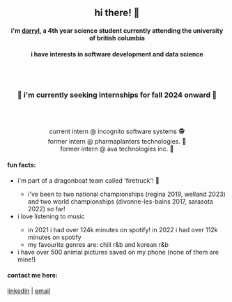 ### <h2 align="center">hi there! 👋</h2>
<!--
**darrylmaa/darrylmaa** is a ✨ _special_ ✨ repository because its `README.md` (this file) appears on your GitHub profile.

Here are some ideas to get you started:

- 🔭 I’m currently working on ...
- 🌱 I’m currently learning ...
- 👯 I’m looking to collaborate on ...
- 🤔 I’m looking for help with ...
- 💬 Ask me about ...
- 📫 How to reach me: ...
- 😄 Pronouns: ...
- ⚡ Fun fact: ...
-->

<h4 align="center">
i'm <a href="https://darrylmaa.github.io/">darryl</a>, a 4th year science student currently attending the university of british columbia
</h4>
<h4 align="center">
i have interests in software development and data science
</h4>
</br></br>
<h3 align="center">💼 i'm currently seeking internships for fall 2024 onward 💼</h3>
</br></br>
<p align="center">
current intern @ incognito software systems 🕵️</br>
former intern @ pharmaplanters technologies. 🐁</br>
former intern @ ava technologies inc. 🌱
</p>

<h4 align="left">fun facts:</h4>
<ul>
<li align="left">i'm part of a dragonboat team called 'firetruck'! 🚒</li>
<ul><li align="left">i've been to two national championships (regina 2019, welland 2023) and two world championships (divonne-les-bains 2017, sarasota 2022) so far!</li></ul>
<li align="left">i love listening to music</li>
<ul><li align="left">in 2021 i had over 124k minutes on spotify! in 2022 i had over 112k minutes on spotify</li>
<li align="left">my favourite genres are: chill r&b and korean r&b</li></ul>
<li align="left">i have over 500 animal pictures saved on my phone (none of them are mine!)</li>
</ul>

<h4 align="left">contact me here:</h4>
<p align="left">
<a href="https://linkedin.com/in/darrylmaa" target="blank">linkedin</a>
|
<a href="mailto: darrylmaa@gmail.com">email</a>
</p>
